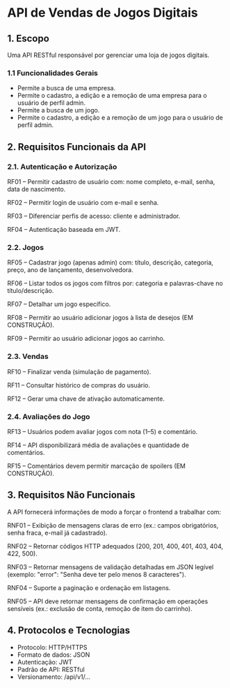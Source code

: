 # API de Vendas de Jogos Digitais

## 1. Escopo

Uma API RESTful responsável por gerenciar uma loja de jogos digitais.

### 1.1 Funcionalidades Gerais

- Permite a busca de uma empresa.
- Permite o cadastro, a edição e a remoção de uma empresa para o usuário de perfil admin.
- Permite a busca de um jogo.
- Permite o cadastro, a edição e a remoção de um jogo para o usuário de perfil admin.

## 2. Requisitos Funcionais da API

### 2.1. Autenticação e Autorização

RF01 – Permitir cadastro de usuário com: nome completo, e-mail, senha, data de nascimento.

RF02 – Permitir login de usuário com e-mail e senha.

RF03 – Diferenciar perfis de acesso: cliente e administrador.

RF04 – Autenticação baseada em JWT.

### 2.2. Jogos

RF05 – Cadastrar jogo (apenas admin) com: título, descrição, categoria, preço, ano de lançamento, desenvolvedora.

RF06 – Listar todos os jogos com filtros por: categoria e palavras-chave no título/descrição.

RF07 – Detalhar um jogo específico.

RF08 – Permitir ao usuário adicionar jogos à lista de desejos (EM CONSTRUÇÃO).

RF09 – Permitir ao usuário adicionar jogos ao carrinho.

### 2.3. Vendas

RF10 – Finalizar venda (simulação de pagamento).

RF11 – Consultar histórico de compras do usuário.

RF12 – Gerar uma chave de ativação automaticamente.

### 2.4. Avaliações do Jogo

RF13 – Usuários podem avaliar jogos com nota (1–5) e comentário.

RF14 – API disponibilizará média de avaliações e quantidade de comentários.

RF15 – Comentários devem permitir marcação de spoilers  (EM CONSTRUÇÃO).

## 3. Requisitos Não Funcionais

A API fornecerá informações de modo a forçar o frontend a trabalhar com:

RNF01 – Exibição de mensagens claras de erro (ex.: campos obrigatórios, senha fraca, e-mail já cadastrado).

RNF02 – Retornar códigos HTTP adequados (200, 201, 400, 401, 403, 404, 422, 500).

RNF03 – Retornar mensagens de validação detalhadas em JSON legível (exemplo: "error": "Senha deve ter pelo menos 8 caracteres").

RNF04 – Suporte a paginação e ordenação em listagens.

RNF05 – API deve retornar mensagens de confirmação em operações sensíveis (ex.: exclusão de conta, remoção de item do carrinho).

## 4. Protocolos e Tecnologias

- Protocolo: HTTP/HTTPS
- Formato de dados: JSON
- Autenticação: JWT
- Padrão de API: RESTful
- Versionamento: /api/v1/...


